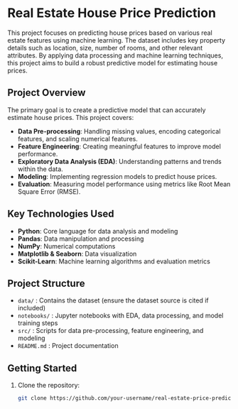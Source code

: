# Real Estate House Price Prediction

This project focuses on predicting house prices based on various real estate features using machine learning. The dataset includes key property details such as location, size, number of rooms, and other relevant attributes. By applying data processing and machine learning techniques, this project aims to build a robust predictive model for estimating house prices.

## Project Overview

The primary goal is to create a predictive model that can accurately estimate house prices. This project covers:
- **Data Pre-processing**: Handling missing values, encoding categorical features, and scaling numerical features.
- **Feature Engineering**: Creating meaningful features to improve model performance.
- **Exploratory Data Analysis (EDA)**: Understanding patterns and trends within the data.
- **Modeling**: Implementing regression models to predict house prices.
- **Evaluation**: Measuring model performance using metrics like Root Mean Square Error (RMSE).

## Key Technologies Used

- **Python**: Core language for data analysis and modeling
- **Pandas**: Data manipulation and processing
- **NumPy**: Numerical computations
- **Matplotlib & Seaborn**: Data visualization
- **Scikit-Learn**: Machine learning algorithms and evaluation metrics

## Project Structure

- `data/` : Contains the dataset (ensure the dataset source is cited if included)
- `notebooks/` : Jupyter notebooks with EDA, data processing, and model training steps
- `src/` : Scripts for data pre-processing, feature engineering, and modeling
- `README.md` : Project documentation

## Getting Started

1. Clone the repository:
   ```bash
   git clone https://github.com/your-username/real-estate-price-prediction.git
